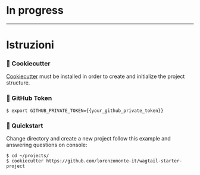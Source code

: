 # In progress
-------------------
# Istruzioni

### 🍪 Cookiecutter
[Cookiecutter](https://cookiecutter.readthedocs.io) must be installed in order to create and initialize the project structure.

### 🔑 GitHub Token

```console
$ export GITHUB_PRIVATE_TOKEN={{your_github_private_token}}
```

### 🚀️ Quickstart

Change directory and create a new project follow this example and answering questions on console:

```console
$ cd ~/projects/
$ cookiecutter https://github.com/lorenzomonte-it/wagtail-starter-project
```
